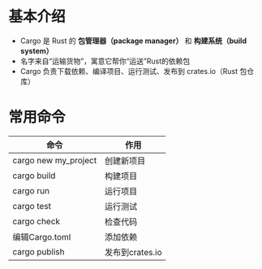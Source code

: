 # 基本介绍

- Cargo 是 Rust 的 **包管理器（package manager）** 和 **构建系统（build system）**
- 名字来自“运输货物”，寓意它帮你“运送”Rust的依赖包
- Cargo 负责下载依赖、编译项目、运行测试、发布到 crates.io（Rust 包仓库）

# 常用命令

| 命令                 | 作用            |
| -------------------- | --------------- |
| cargo new my_project | 创建新项目      |
| cargo build          | 构建项目        |
| cargo run            | 运行项目        |
| cargo test           | 运行测试        |
| cargo check          | 检查代码        |
| 编辑Cargo.toml       | 添加依赖        |
| cargo publish        | 发布到crates.io |

